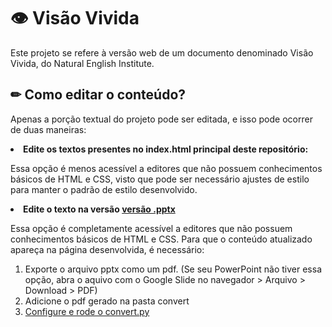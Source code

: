 # 👁 Visão Vivida 
 
Este projeto se refere à versão web de um documento denominado Visão Vivida, do Natural English Institute. 

## ✏ Como editar o conteúdo?

Apenas a porção textual do projeto pode ser editada, e isso pode ocorrer de duas maneiras:

<li> <strong> Edite os textos presentes no index.html principal deste repositório: </strong> </li>

Essa opção é menos acessível a editores que não possuem conhecimentos básicos de HTML e CSS, visto que pode ser necessário ajustes de estilo para manter o padrão de  estilo desenvolvido.

<li> <strong> Edite o texto na versão <a href="https://drive.google.com/drive/folders/1GznZ17fjbdFFcdEsTBkaJnZ48xfXr0kI"> versão .pptx </a> </strong> </li>

Essa opção é completamente acessível a editores que não possuem conhecimentos básicos de HTML e CSS. Para que o conteúdo atualizado apareça na página desenvolvida, é necessário:

1. Exporte o arquivo pptx como um pdf. (Se seu PowerPoint não tiver essa opção, abra o aquivo com o Google Slide no navegador > Arquivo > Download > PDF)
2. Adicione o pdf gerado na pasta convert 
3. <a href="#convert"> Configure e rode o convert.py  </a> 



